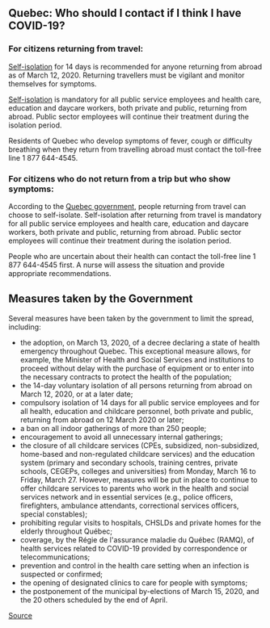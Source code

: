 ## Quebec: Who should I contact if I think I have COVID-19?

### For citizens returning from travel:

[Self-isolation](https://www.canada.ca/en/public-health/services/diseases/2019-novel-coronavirus-infection/health-professionals/interim-guidance-cases-contacts.html#si) for 14 days is recommended for anyone returning from abroad as of March 12, 2020. Returning travellers must be vigilant and monitor themselves for symptoms.

[Self-isolation](https://www.canada.ca/en/public-health/services/diseases/2019-novel-coronavirus-infection/health-professionals/interim-guidance-cases-contacts.html#si) is mandatory for all public service employees and health care, education and daycare workers, both private and public, returning from abroad. Public sector employees will continue their treatment during the isolation period.

Residents of Quebec who develop symptoms of fever, cough or difficulty breathing when they return from travelling abroad must contact the toll-free line 1 877 644-4545.

### For citizens who do not return from a trip but who show symptoms:

According to the [Quebec government](https://www.quebec.ca/en/health/health-issues/a-z/2019-coronavirus/), people returning from travel can choose to self-isolate. Self-isolation after returning from travel is mandatory for all public service employees and health care, education and daycare workers, both private and public, returning from abroad. Public sector employees will continue their treatment during the isolation period.

People who are uncertain about their health can contact the toll-free line 1 877 644-4545 first. A nurse will assess the situation and provide appropriate recommendations.

## Measures taken by the Government

Several measures have been taken by the government to limit the spread, including:

- the adoption, on March 13, 2020, of a decree declaring a state of health emergency throughout Quebec. This exceptional measure allows, for example, the Minister of Health and Social Services and institutions to proceed without delay with the purchase of equipment or to enter into the necessary contracts to protect the health of the population;
- the 14-day voluntary isolation of all persons returning from abroad on March 12, 2020, or at a later date;
- compulsory isolation of 14 days for all public service employees and for all health, education and childcare personnel, both private and public, returning from abroad on 12 March 2020 or later;
- a ban on all indoor gatherings of more than 250 people;
- encouragement to avoid all unnecessary internal gatherings;
- the closure of all childcare services (CPEs, subsidized, non-subsidized, home-based and non-regulated childcare services) and the education system (primary and secondary schools, training centres, private schools, CEGEPs, colleges and universities) from Monday, March 16 to Friday, March 27. However, measures will be put in place to continue to offer childcare services to parents who work in the health and social services network and in essential services (e.g., police officers, firefighters, ambulance attendants, correctional services officers, special constables);
- prohibiting regular visits to hospitals, CHSLDs and private homes for the elderly throughout Québec;
- coverage, by the Régie de l'assurance maladie du Québec (RAMQ), of health services related to COVID-19 provided by correspondence or telecommunications;
- prevention and control in the health care setting when an infection is suspected or confirmed;
- the opening of designated clinics to care for people with symptoms;
- the postponement of the municipal by-elections of March 15, 2020, and the 20 others scheduled by the end of April.

[Source](https://www.canada.ca/en/public-health/services/diseases/2019-novel-coronavirus-infection/health-professionals/interim-guidance-cases-contacts.html#app1)
